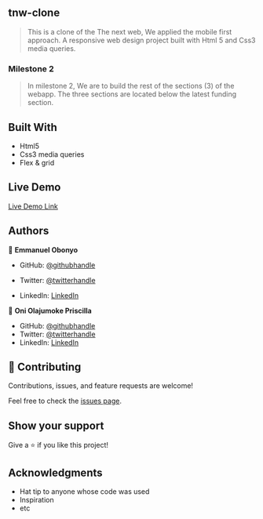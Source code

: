 
## tnw-clone
> This is a clone of the The next web, We applied the mobile first approach. A responsive web design project built with Html 5 and Css3 media queries.

### Milestone 2
> In milestone 2, We are to  build the rest of the sections (3) of the webapp.
> The three sections are located below the latest funding section.

## Built With

- Html5
- Css3 media queries
- Flex & grid


## Live Demo

[Live Demo Link](https://prolajumokeoni.github.io/tnw-clone/)




## Authors


👤 **Emmanuel Obonyo**

- GitHub: [@githubhandle](https://github.com/emmyobonyo)
- Twitter: [@twitterhandle](https://twitter.com/emmyobonyo)

- LinkedIn: [LinkedIn](https://www.linkedin.com/in/emmanuel-obonyo-3728a2200/)

👤 **Oni Olajumoke Priscilla**

- GitHub: [@githubhandle](https://github.com/prolajumokeoni)
- Twitter: [@twitterhandle](https://twitter.com/prolajumokeoni)
- LinkedIn: [LinkedIn](https://www.linkedin.com/in/olajumoke-priscilla-oni-44a48b162/)


## 🤝 Contributing

Contributions, issues, and feature requests are welcome!

Feel free to check the [issues page](https://github.com/prolajumokeoni/tnw-clone/issues/).

## Show your support

Give a ⭐️ if you like this project!

## Acknowledgments

- Hat tip to anyone whose code was used
- Inspiration
- etc